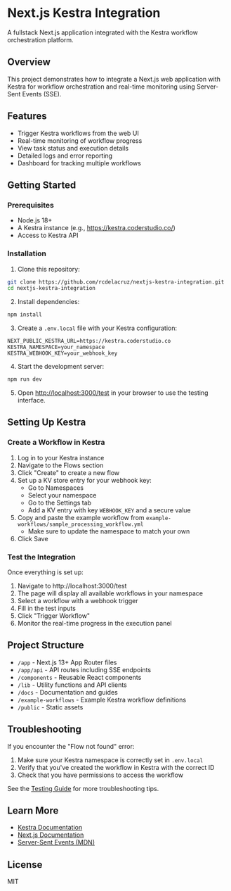 # Next.js Kestra Integration

A fullstack Next.js application integrated with the Kestra workflow orchestration platform.

## Overview

This project demonstrates how to integrate a Next.js web application with Kestra for workflow orchestration and real-time monitoring using Server-Sent Events (SSE).

## Features

- Trigger Kestra workflows from the web UI
- Real-time monitoring of workflow progress
- View task status and execution details
- Detailed logs and error reporting
- Dashboard for tracking multiple workflows

## Getting Started

### Prerequisites

- Node.js 18+
- A Kestra instance (e.g., https://kestra.coderstudio.co/)
- Access to Kestra API

### Installation

1. Clone this repository:

```bash
git clone https://github.com/rcdelacruz/nextjs-kestra-integration.git
cd nextjs-kestra-integration
```

2. Install dependencies:

```bash
npm install
```

3. Create a `.env.local` file with your Kestra configuration:

```
NEXT_PUBLIC_KESTRA_URL=https://kestra.coderstudio.co
KESTRA_NAMESPACE=your_namespace
KESTRA_WEBHOOK_KEY=your_webhook_key
```

4. Start the development server:

```bash
npm run dev
```

5. Open [http://localhost:3000/test](http://localhost:3000/test) in your browser to use the testing interface.

## Setting Up Kestra

### Create a Workflow in Kestra

1. Log in to your Kestra instance
2. Navigate to the Flows section
3. Click "Create" to create a new flow
4. Set up a KV store entry for your webhook key:
   - Go to Namespaces
   - Select your namespace
   - Go to the Settings tab
   - Add a KV entry with key `WEBHOOK_KEY` and a secure value
5. Copy and paste the example workflow from `example-workflows/sample_processing_workflow.yml`
   - Make sure to update the namespace to match your own
6. Click Save

### Test the Integration

Once everything is set up:

1. Navigate to http://localhost:3000/test
2. The page will display all available workflows in your namespace
3. Select a workflow with a webhook trigger
4. Fill in the test inputs
5. Click "Trigger Workflow"
6. Monitor the real-time progress in the execution panel

## Project Structure

- `/app` - Next.js 13+ App Router files
- `/app/api` - API routes including SSE endpoints
- `/components` - Reusable React components
- `/lib` - Utility functions and API clients
- `/docs` - Documentation and guides
- `/example-workflows` - Example Kestra workflow definitions
- `/public` - Static assets

## Troubleshooting

If you encounter the "Flow not found" error:

1. Make sure your Kestra namespace is correctly set in `.env.local`
2. Verify that you've created the workflow in Kestra with the correct ID
3. Check that you have permissions to access the workflow

See the [Testing Guide](./docs/testing-guide.md) for more troubleshooting tips.

## Learn More

- [Kestra Documentation](https://kestra.io/docs/)
- [Next.js Documentation](https://nextjs.org/docs)
- [Server-Sent Events (MDN)](https://developer.mozilla.org/en-US/docs/Web/API/Server-sent_events)

## License

MIT